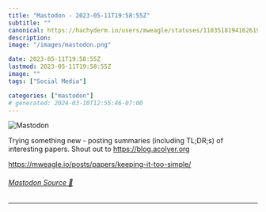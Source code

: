 ```yaml
---
title: "Mastodon - 2023-05-11T19:58:55Z"
subtitle: ""
canonical: https://hachyderm.io/users/mweagle/statuses/110351819416261968
description:
image: "/images/mastodon.png"

date: 2023-05-11T19:58:55Z
lastmod: 2023-05-11T19:58:55Z
image: ""
tags: ["Social Media"]

categories: ["mastodon"]
# generated: 2024-03-10T12:55:46-07:00
---
```

![Mastodon](/images/mastodon.png)

<p>Trying something new - posting summaries (including TL;DR;s) of interesting papers. Shout out to <a href="https://blog.acolyer.org" target="_blank" rel="nofollow noopener noreferrer" translate="no"><span class="invisible">https://</span><span class="">blog.acolyer.org</span><span class="invisible"></span></a> </p><p><a href="https://mweagle.io/posts/papers/keeping-it-too-simple/" target="_blank" rel="nofollow noopener noreferrer" translate="no"><span class="invisible">https://</span><span class="ellipsis">mweagle.io/posts/papers/keepin</span><span class="invisible">g-it-too-simple/</span></a></p>


###### [Mastodon Source 🐘](https://hachyderm.io/@mweagle/110351819416261968)

___
